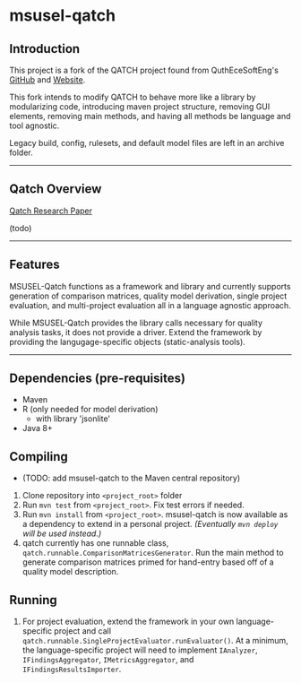 # msusel-qatch
## Introduction
This project is a fork of the QATCH project found from QuthEceSoftEng's [GitHub](https://github.com/AuthEceSoftEng/qatch) and [Website](http://83.212.105.167:8080/OnlineProjectEvaluator/).  

This fork intends to modify QATCH to behave more like a library by modularizing code, introducing maven project structure, removing GUI elements, removing main methods, and having all methods be language and tool agnostic.

Legacy build, config, rulesets, and default model files are left in an archive folder.
___

## Qatch Overview
[Qatch Research Paper](https://www.sciencedirect.com/science/article/pii/S0957417417303883)

(todo)
___

## Features
MSUSEL-Qatch functions as a framework and library and currently supports generation of comparison matrices, quality model derivation, single project evaluation, and multi-project evaluation all in a language agnostic approach.  

While MSUSEL-Qatch provides the library calls necessary for quality analysis tasks, it does not provide a driver. Extend the framework by providing the langugage-specific objects (static-analysis tools). 
___

## Dependencies (pre-requisites)
- Maven
- R (only needed for model derivation)
  - with library 'jsonlite'
- Java 8+

## Compiling
- (TODO: add msusel-qatch to the Maven central repository)
1. Clone repository into `<project_root>` folder
2. Run `mvn test` from `<project_root>`. Fix test errors if needed.
3. Run `mvn install` from `<project_root>`. 
msusel-qatch is now available as a dependency to extend in a personal project. 
*(Eventually `mvn deploy` will be used instead.)*
4. qatch currently has one runnable class, `qatch.runnable.ComparisonMatricesGenerator`. 
Run the main method to generate comparison matrices primed for hand-entry based off of a quality model description.

## Running
1. For project evaluation, extend the framework in your own language-specific project and call `qatch.runnable.SingleProjectEvaluator.runEvaluator()`. At a minimum, the language-specific project will need to implement `IAnalyzer`, `IFindingsAggregator`, `IMetricsAggregator`, and `IFindingsResultsImporter`.
